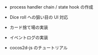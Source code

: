 * process handler chain / state hook の作成
* Dice roll への狙い目の UI 対応
* カード捨て場の実装
* イベントログの実装

* cocos2d-js のチュートリアル
